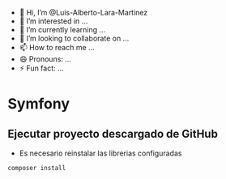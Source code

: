 - 👋 Hi, I’m @Luis-Alberto-Lara-Martinez
- 👀 I’m interested in ...
- 🌱 I’m currently learning ...
- 💞️ I’m looking to collaborate on ...
- 📫 How to reach me ...
- 😄 Pronouns: ...
- ⚡ Fun fact: ...

# Symfony
## Ejecutar proyecto descargado de GitHub
- Es necesario reinstalar las librerias configuradas
```bash
composer install
```
